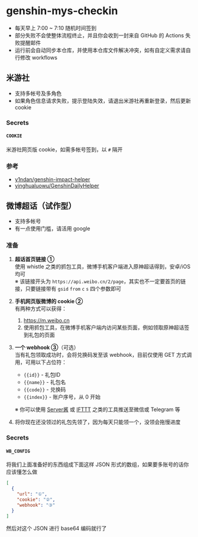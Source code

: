 # genshin-mys-checkin

- 每天早上 7:00 ~ 7:10 随机时间签到
- 部分失败不会使整体流程终止，并且你会收到一封来自 GitHub 的 Actions 失败提醒邮件
- 运行前会自动同步本仓库，并使用本仓库文件解决冲突，如有自定义需求请自行修改 workflows

## 米游社

- 支持多帐号及多角色
- 如果角色信息请求失败，提示登陆失效，请退出米游社再重新登录，然后更新 cookie

### Secrets

#### `COOKIE`  

米游社网页版 cookie，如需多帐号签到，以 `#` 隔开

### 参考

- [y1ndan/genshin-impact-helper](https://github.com/y1ndan/genshin-impact-helper)
- [yinghualuowu/GenshinDailyHelper](https://github.com/yinghualuowu/GenshinDailyHelper)

## 微博超话（试作型）

- 支持多帐号
- 有一点使用门槛，请活用 google

### 准备

1. **超话首页链接 ①**  
   使用 whistle 之类的抓包工具，微博手机客户端进入原神超话得到，安卓/iOS均可  
   ※ 该链接开头为 `https://api.weibo.cn/2/page`，其实也不一定要首页的链接，只要链接带有 `gsid` `from` `c` `s` 四个参数即可
2. **手机网页版微博的 cookie ②**  
   有两种方式可以获得：
   1. https://m.weibo.cn
   2. 使用抓包工具，在微博手机客户端内访问某些页面，例如领取原神超话签到礼包的页面
3. **一个 webhook ③**（可选）  
   当有礼包领取成功时，会将兑换码发至该 webhook，目前仅使用 GET 方式调用，可用以下占位符：
   - `{{id}}` - 礼包ID
   - `{{name}}` - 礼包名
   - `{{code}}` - 兑换码
   - `{{index}}` - 账户序号，从 0 开始

   ※ 你可以使用 [Server酱](http://sc.ftqq.com/3.version) 或 [IFTTT](https://ifttt.com/) 之类的工具推送至微信或 Telegram 等
4. 将你现在还没领过的礼包先领了，因为每天只能领一个，没领会拖慢进度

### Secrets

#### `WB_CONFIG`

将我们上面准备好的东西组成下面这样 JSON 形式的数组，如果要多账号的话你应该懂怎么做

```json
[
  {
    "url": "①",
    "cookie": "②",
    "webhook": "③"
  }
]
```

然后对这个 JSON 进行 base64 编码就行了
